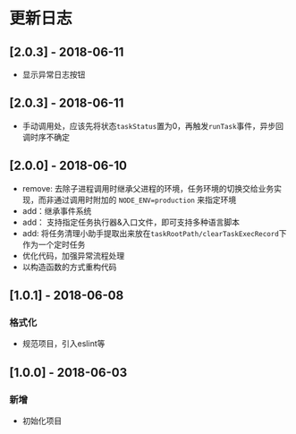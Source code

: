 # 更新日志
## [2.0.3] - 2018-06-11
* 显示异常日志按钮
## [2.0.3] - 2018-06-11
* 手动调用处，应该先将状态`taskStatus`置为0，再触发`runTask`事件，异步回调时序不确定
## [2.0.0] - 2018-06-10
* remove: 去除子进程调用时继承父进程的环境，任务环境的切换交给业务实现，而非通过调用时附加的 `NODE_ENV=production` 来指定环境
* add：继承事件系统
* add： 支持指定任务执行器&入口文件，即可支持多种语言脚本
* add: 将任务清理小助手提取出来放在`taskRootPath/clearTaskExecRecord`下作为一个定时任务
* 优化代码，加强异常流程处理
* 以构造函数的方式重构代码
## [1.0.1] - 2018-06-08
### 格式化
* 规范项目，引入eslint等
## [1.0.0] - 2018-06-03
### 新增
* 初始化项目
